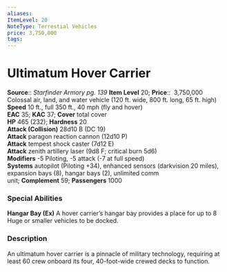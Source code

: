```yaml
---
aliases: 
ItemLevel: 20
NoteType: Terrestial Vehicles
price: 3,750,000
tags: 
---
```


# Ultimatum Hover Carrier

**Source**:: _Starfinder Armory pg. 139_
**Item Level** 20;
**Price**::  3,750,000  
Colossal air, land, and water vehicle (120 ft. wide, 800 ft. long, 65 ft. high)  
**Speed** 10 ft., full 350 ft., 40 mph (fly and hover)  
**EAC** 35; **KAC** 37; **Cover** total cover  
**HP** 465 (232); **Hardness** 20  
**Attack (Collision)** 28d10 B (DC 19)  
**Attack** paragon reaction cannon (12d10 P)  
**Attack** tempest shock caster (7d12 E)  
**Attack** zenith artillery laser (9d8 F; critical burn 5d6)  
**Modifiers** -5 Piloting, -5 attack (-7 at full speed)  
**Systems** autopilot (Piloting +34), enhanced sensors (darkvision 20 miles), expansion bays (8), hangar bays (2), unlimited comm unit; **Complement** 59; **Passengers** 1000  

### Special Abilities

**Hangar Bay (Ex)** A hover carrier’s hangar bay provides a place for up to 8 Huge or smaller vehicles to be docked.

### Description

An ultimatum hover carrier is a pinnacle of military technology, requiring at least 60 crew onboard its four, 40-foot-wide crewed decks to function.
